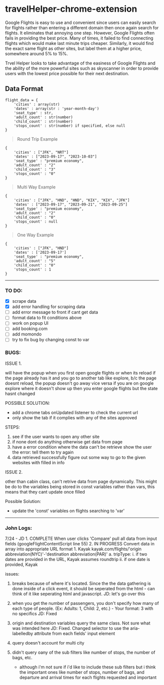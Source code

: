 # travelHelper-chrome-extension

Google Flights is easy to use and convenient since users can easily search for flights rather than entering a different domain then once again search for flights. It eliminates that annoying one step. However, Google Flights often fails in providing the best price. Many of times, it failed to find connecting flights which would make last minute trips cheaper. Similarly, it would find the exact same flight as other sites, but label them at a higher price, somewhere around 5% to 15%.

Trvel Helper looks to take advantage of the easiness of Google Flights and the ability of the more powerful sites such as skyscanner in order to provide users with the lowest price possible for their next destination.

## Data Format

```
flight_data = {
    'cities' : array(str)
    'dates' : array(str : 'year-month-day')
    'seat_type' : str,
    'adult_count' : str(number)
    'child_count' : str(number)
    'stops_count' : str(number) if specified, else null
}
```

> Round Trip Example

```
{
    'cities' : ["JFK", "NRT"]
    'dates' : ["2023-09-17", "2023-10-03"]
    'seat_type' : "premium economy",
    'adult_count' : "2"
    'child_count' : "3"
    'stops_count' : "0"
}
```

> Multi Way Example

```
{
    'cities' : ["JFK", "HND", "HND", "KIX", "KIX", "JFK"]
    'dates' : ["2023-09-17", "2023-09-21", "2023-09-25"]
    'seat_type' : "premium economy",
    'adult_count' : "2"
    'child_count' : "0"
    'stops_count' : null
}
```

> One Way Example

```
{
    'cities' : ["JFK", "HND"]
    'dates' : ['2023-09-17']
    'seat_type' : "premium economy",
    'adult_count' : "5"
    'child_count' : "0"
    'stops_count' : 1
}
```

---

### TO DO:

-   [x] scrape data
-   [x] add error handling for scraping data
-   [ ] add error message to front if cant get data
-   [ ] format data to fit conditions above
-   [ ] work on popup UI
-   [ ] add booking.com
-   [ ] add momondo
-   [ ] try to fix bug by changing const to var

### BUGS:

ISSUE 1. <br />

will have the popup when you first open google flights or when its reload
if the page already has it and you go to another tab like explore,
b/c the page doesnt reload, the popup doesn't go away
vice versa if you are on google explore where it doesn't show up then you
enter google flights but the state hasnt changed

POSSIBLE SOLUTION:

-   add a chrome tabs onUpdated listener to check the current url
-   only show the tab if it complies with any of the sites approved

STEPS:

1. see if the user wants to open any other site
2. if none dont do anything otherwise get data from page
3. have a error condition where the data can't be retrieve
   show the user the error: tell them to try again
4. data retrieved successfully
   figure out some way to go to the given websites with filled in info

ISSUE 2. <br />

other than cabin class, can't retrive data from page dynamically. This might be do to the variables being stored in const variables rather than vars, this means that they cant update once filled

Possible Solution:

-   update the 'const' variables on flights searching to 'var'

---

### John Logs:

7/24 - JD 1. COMPLETE When user clicks 'Compare' pull all data from input fields (googleFlightContentScript line 55) 2. IN PROGRESS Convert data in array into appropriate URL format 1. Kayak
kayak.com/flights/'origin abbreviation(NYC)'-'destination abbreviation(PAR)'
a. tripType:
i. if two dates are provided in the URL, Kayak assumes roundtrip
ii. if one date is provided, Kayak

issues:

1. breaks because of where it's located. Since the the data gathering is done inside of a click event, it should be seperated from the html - can think of it like seperating html and javascript.
   JD: let's go over this

2. when you get the number of passengers, you don't specify how many of each type of people. (Ex: Adults: 1, Child: 2, etc.) - Your format: 3 with no specifics
   JD: Fixed

3. origin and destination variables query the same class. Not sure what was intended here
   JD: Fixed. Changed selector to use the aria-labelledby attribute from each fields' input element

4. query doesn't account for multi city

5. didn't query oany of the sub filters like number of stops, the number of bags, etc.
    - although i'm not sure if i'd like to include these sub filters but i think
      the important ones like number of stops, number of bags, and departure and arrival times for each flights requested and important
